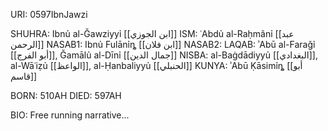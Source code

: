 URI: 0597IbnJawzi

SHUHRA: Ibnủ al-Ǧawziyyỉ [[ابن الجوزي]]
ISM: ʿAbdủ al-Raḥmãnỉ [[عبد الرحمن]]
NASAB1: Ibnủ Fulānỉȵ [[ابن فلان]]
NASAB2:
LAQAB: ʾAbū al-Faraǧỉ [[أبو الفرج]], Ǧamālủ al-Dīnỉ [[جمال الدين]]
NISBA: al-Baġdādiyyủ [[البغدادي]], al-Wāʿiẓủ [[الواعظ]], al-Ḥanbaliyyủ [[الحنبلي]]
KUNYA: ʾAbū Ḳāsimỉȵ [[أبو قاسم]]

BORN: 510AH
DIED: 597AH

BIO: Free running narrative... 
